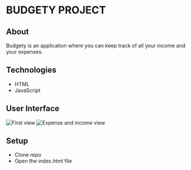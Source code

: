 # BUDGETY PROJECT

## About
Budgety is an application where you can keep track of all your income and your
expenses.

## Technologies
* HTML
* JavaScript

## User Interface
![First view](https://drive.google.com/uc?export=view&id=1h4ngtC_KlhRlu17fi0UjSM-0pI06LxLR)
![Expense and income view](https://drive.google.com/uc?export=view&id=1qR5Wnsl8nXC70w-L8wIY2arDwHrSMfNw)

## Setup
* Clone repo
* Open the index.html file
